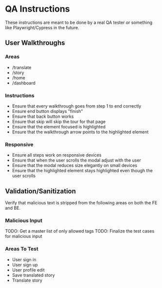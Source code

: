 # QA Instructions

These instructions are meant to be done by a real QA tester or something like Playwright/Cypress in the future.

## User Walkthroughs

### Areas

- /translate
- /story
- /home
- /dashboard

### Instructions

- Ensure that every walkthrough goes from step 1 to end correctly
- Ensure end button displays "finish"
- Ensure that back button works
- Ensure that skip will skip the tour for that page
- Ensure that the element focused is highlighted
- Ensure that the walkthrough arrow points to the highlighted element

### Responsive

- Ensure all steps work on responsive devices
- Ensure that when the user scrolls the modal adjust with the user
- Ensure that the modal reduces size elegantly on small devices
- Ensure that the highlighted element stays highlighted even though the user scrolls

## Validation/Sanitization

Verify that malicious text is stripped from the following areas on both the FE and BE.

### Malicious Input

TODO: Get a master list of only allowed tags
TODO: Finalize the test cases for malicious input

### Areas To Test

- User sign in
- User sign up
- User profile edit
- Save translated story
- Translate story
